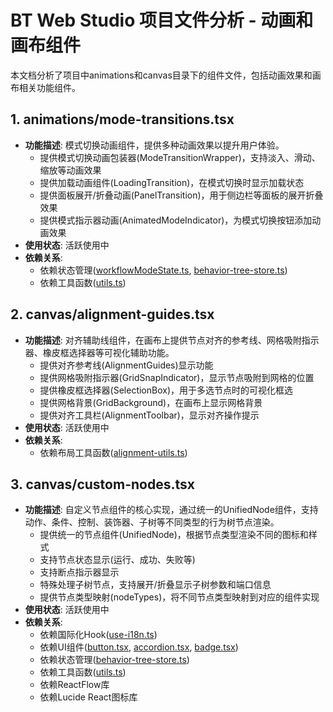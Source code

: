 # BT Web Studio 项目文件分析 - 动画和画布组件

本文档分析了项目中animations和canvas目录下的组件文件，包括动画效果和画布相关功能组件。

## 1. animations/mode-transitions.tsx

- **功能描述**: 模式切换动画组件，提供多种动画效果以提升用户体验。
  - 提供模式切换动画包装器(ModeTransitionWrapper)，支持淡入、滑动、缩放等动画效果
  - 提供加载动画组件(LoadingTransition)，在模式切换时显示加载状态
  - 提供面板展开/折叠动画(PanelTransition)，用于侧边栏等面板的展开折叠效果
  - 提供模式指示器动画(AnimatedModeIndicator)，为模式切换按钮添加动画效果
- **使用状态**: 活跃使用中
- **依赖关系**: 
  - 依赖状态管理([workflowModeState.ts](file:///home/zwhy/workspace/bt-web-studio/src/core/store/workflowModeState.ts), [behavior-tree-store.ts](file:///home/zwhy/workspace/bt-web-studio/src/core/store/behavior-tree-store.ts))
  - 依赖工具函数([utils.ts](file:///home/zwhy/workspace/bt-web-studio/src/core/utils/utils.ts))

## 2. canvas/alignment-guides.tsx

- **功能描述**: 对齐辅助线组件，在画布上提供节点对齐的参考线、网格吸附指示器、橡皮框选择器等可视化辅助功能。
  - 提供对齐参考线(AlignmentGuides)显示功能
  - 提供网格吸附指示器(GridSnapIndicator)，显示节点吸附到网格的位置
  - 提供橡皮框选择器(SelectionBox)，用于多选节点时的可视化框选
  - 提供网格背景(GridBackground)，在画布上显示网格背景
  - 提供对齐工具栏(AlignmentToolbar)，显示对齐操作提示
- **使用状态**: 活跃使用中
- **依赖关系**: 
  - 依赖布局工具函数([alignment-utils.ts](file:///home/zwhy/workspace/bt-web-studio/src/core/layout/alignment-utils.ts))

## 3. canvas/custom-nodes.tsx

- **功能描述**: 自定义节点组件的核心实现，通过统一的UnifiedNode组件，支持动作、条件、控制、装饰器、子树等不同类型的行为树节点渲染。
  - 提供统一的节点组件(UnifiedNode)，根据节点类型渲染不同的图标和样式
  - 支持节点状态显示(运行、成功、失败等)
  - 支持断点指示器显示
  - 特殊处理子树节点，支持展开/折叠显示子树参数和端口信息
  - 提供节点类型映射(nodeTypes)，将不同节点类型映射到对应的组件实现
- **使用状态**: 活跃使用中
- **依赖关系**: 
  - 依赖国际化Hook([use-i18n.ts](file:///home/zwhy/workspace/bt-web-studio/src/hooks/use-i18n.ts))
  - 依赖UI组件([button.tsx](file:///home/zwhy/workspace/bt-web-studio/src/components/ui/button.tsx), [accordion.tsx](file:///home/zwhy/workspace/bt-web-studio/src/components/ui/accordion.tsx), [badge.tsx](file:///home/zwhy/workspace/bt-web-studio/src/components/ui/badge.tsx))
  - 依赖状态管理([behavior-tree-store.ts](file:///home/zwhy/workspace/bt-web-studio/src/core/store/behavior-tree-store.ts))
  - 依赖工具函数([utils.ts](file:///home/zwhy/workspace/bt-web-studio/src/core/utils/utils.ts))
  - 依赖ReactFlow库
  - 依赖Lucide React图标库
